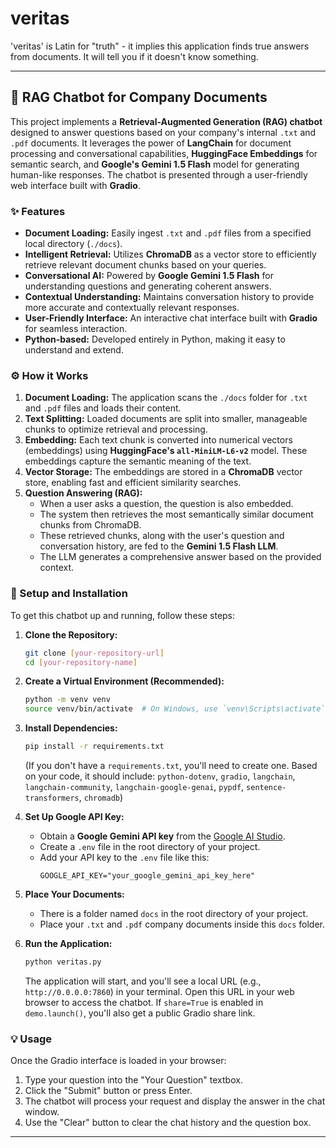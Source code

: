 # veritas

'veritas' is Latin for "truth" - it implies this application finds true answers from documents. It will tell you if it doesn't know something.

---
## 📄 RAG Chatbot for Company Documents

This project implements a **Retrieval-Augmented Generation (RAG) chatbot** designed to answer questions based on your company's internal `.txt` and `.pdf` documents. It leverages the power of **LangChain** for document processing and conversational capabilities, **HuggingFace Embeddings** for semantic search, and **Google's Gemini 1.5 Flash** model for generating human-like responses. The chatbot is presented through a user-friendly web interface built with **Gradio**.

### ✨ Features

* **Document Loading:** Easily ingest `.txt` and `.pdf` files from a specified local directory (`./docs`).
* **Intelligent Retrieval:** Utilizes **ChromaDB** as a vector store to efficiently retrieve relevant document chunks based on your queries.
* **Conversational AI:** Powered by **Google Gemini 1.5 Flash** for understanding questions and generating coherent answers.
* **Contextual Understanding:** Maintains conversation history to provide more accurate and contextually relevant responses.
* **User-Friendly Interface:** An interactive chat interface built with **Gradio** for seamless interaction.
* **Python-based:** Developed entirely in Python, making it easy to understand and extend.

### ⚙️ How it Works

1.  **Document Loading:** The application scans the `./docs` folder for `.txt` and `.pdf` files and loads their content.
2.  **Text Splitting:** Loaded documents are split into smaller, manageable chunks to optimize retrieval and processing.
3.  **Embedding:** Each text chunk is converted into numerical vectors (embeddings) using **HuggingFace's `all-MiniLM-L6-v2`** model. These embeddings capture the semantic meaning of the text.
4.  **Vector Storage:** The embeddings are stored in a **ChromaDB** vector store, enabling fast and efficient similarity searches.
5.  **Question Answering (RAG):**
    * When a user asks a question, the question is also embedded.
    * The system then retrieves the most semantically similar document chunks from ChromaDB.
    * These retrieved chunks, along with the user's question and conversation history, are fed to the **Gemini 1.5 Flash LLM**.
    * The LLM generates a comprehensive answer based on the provided context.

### 🚀 Setup and Installation

To get this chatbot up and running, follow these steps:

1.  **Clone the Repository:**

    ```bash
    git clone [your-repository-url]
    cd [your-repository-name]
    ```

2.  **Create a Virtual Environment (Recommended):**

    ```bash
    python -m venv venv
    source venv/bin/activate  # On Windows, use `venv\Scripts\activate`
    ```

3.  **Install Dependencies:**

    ```bash
    pip install -r requirements.txt
    ```

    (If you don't have a `requirements.txt`, you'll need to create one. Based on your code, it should include: `python-dotenv`, `gradio`, `langchain`, `langchain-community`, `langchain-google-genai`, `pypdf`, `sentence-transformers`, `chromadb`)

4.  **Set Up Google API Key:**
    * Obtain a **Google Gemini API key** from the [Google AI Studio](https://aistudio.google.com/app/apikey).
    * Create a `.env` file in the root directory of your project.
    * Add your API key to the `.env` file like this:
        ```
        GOOGLE_API_KEY="your_google_gemini_api_key_here"
        ```

5.  **Place Your Documents:**
    * There is a folder named `docs` in the root directory of your project.
    * Place your `.txt` and `.pdf` company documents inside this `docs` folder.

6.  **Run the Application:**

    ```bash
    python veritas.py
    ```
   
    The application will start, and you'll see a local URL (e.g., `http://0.0.0.0:7860`) in your terminal. Open this URL in your web browser to access the chatbot. If `share=True` is enabled in `demo.launch()`, you'll also get a public Gradio share link.

### 💡 Usage

Once the Gradio interface is loaded in your browser:

1.  Type your question into the "Your Question" textbox.
2.  Click the "Submit" button or press Enter.
3.  The chatbot will process your request and display the answer in the chat window.
4.  Use the "Clear" button to clear the chat history and the question box.

---
